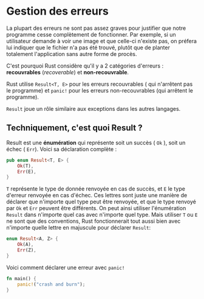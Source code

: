 # Gestion des erreurs

La plupart des erreurs ne sont pas assez graves pour justifier que notre programme cesse complètement de fonctionner. Par exemple, si un utilisateur demande à voir une image et que celle-ci n'existe pas, on préfera lui indiquer que le fichier n'a pas été trouvé, plutôt que de planter totalement l'application sans autre forme de procès. 

C'est pourquoi Rust considère qu'il y a 2 catégories d'erreurs : **recouvrables** (*recoverable*) et **non-recouvrable**.

Rust utilise `Result<T, E>` pour les erreurs recouvrables ( qui n'arrêtent pas le programme) et `panic!` pour les erreurs non-recouvrables (qui arrêtent le programme).

`Result` joue un rôle similaire aux exceptions dans les autres langages.

## Techniquement, c'est quoi Result ?

Result est une **énumération** qui représente soit un succès ( `Ok` ), soit un échec ( `Err`). Voici sa déclaration complète :

```rust
pub enum Result<T, E> {
    Ok(T),
    Err(E),
}
```

`T` représente le type de donnée renvoyée en cas de succès, et `E` le type d'erreur renvoyée en cas d'échec. Ces lettres sont juste une manière de déclarer que n'importe quel type peut être renvoyée, et que le type renvoyé par `Ok` et `Err` peuvent être différents. On peut ainsi utiliser l'énumération `Result` dans n'importe quel cas avec n'importe quel type. Mais utiliser `T` ou  `E` ne sont que des conventions, Rust fonctionnerait tout aussi bien avec n'importe quelle lettre en majuscule pour déclarer `Result`:

```rust
enum Result<A, Z> {
    Ok(A),
    Err(Z),
}
```

Voici comment déclarer une erreur avec `panic!`

```rust
fn main() {
    panic!("crash and burn");
}
```



